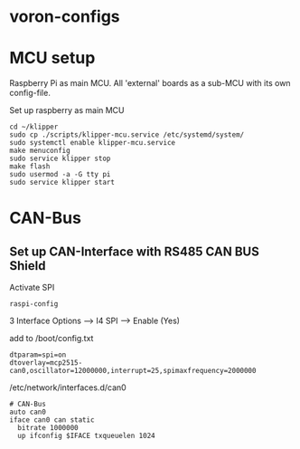 # voron-configs

# MCU setup 
Raspberry Pi as main MCU. All 'external' boards as a sub-MCU with its own config-file. 

Set up raspberry as main MCU
```
cd ~/klipper
sudo cp ./scripts/klipper-mcu.service /etc/systemd/system/
sudo systemctl enable klipper-mcu.service
make menuconfig
sudo service klipper stop
make flash
sudo usermod -a -G tty pi
sudo service klipper start
```

# CAN-Bus

## Set up CAN-Interface with RS485 CAN BUS Shield 

Activate SPI
```
raspi-config
```
3 Interface Options --> I4 SPI --> Enable (Yes) 


add to /boot/config.txt
```
dtparam=spi=on
dtoverlay=mcp2515-can0,oscillator=12000000,interrupt=25,spimaxfrequency=2000000
```


/etc/network/interfaces.d/can0
```
# CAN-Bus
auto can0
iface can0 can static
  bitrate 1000000
  up ifconfig $IFACE txqueuelen 1024
```

